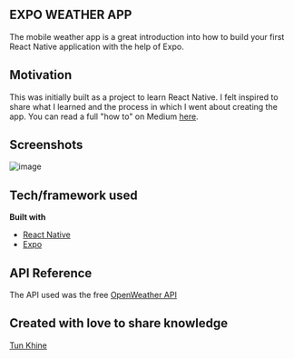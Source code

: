 ## EXPO WEATHER APP
The mobile weather app is a great introduction into how to build your first React Native application with the help of Expo. 

## Motivation
This was initially built as a project to learn React Native. I felt inspired to share what I learned and the process in which I went about creating the app.
You can read a full "how to" on Medium [here](https://medium.com/@tunkhine126/your-first-react-native-app-with-expo-372ceca3941d).
 
## Screenshots
![image](https://github.com/tunkhine126/Expo-Weather-App/blob/master/assets/Screen%20Shot%202019-10-20%20at%202.41.15%20PM.png?raw=true)

## Tech/framework used
<b>Built with</b>
- [React Native](https://facebook.github.io/react-native/) 
- [Expo](https://expo.io)

## API Reference
The API used was the free [OpenWeather API](https://openweathermap.org)

## Created with love to share knowledge
[Tun Khine](https://tunkhine.dev)
